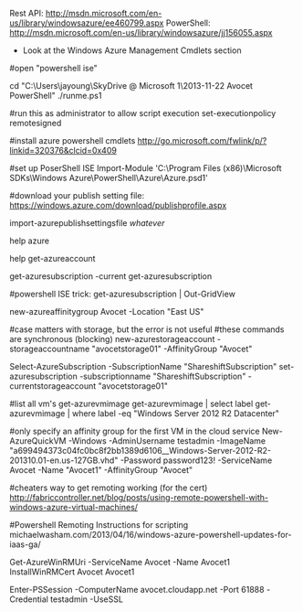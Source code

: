Rest API: http://msdn.microsoft.com/en-us/library/windowsazure/ee460799.aspx
PowerShell: http://msdn.microsoft.com/en-us/library/windowsazure/jj156055.aspx
- Look at the Windows Azure Management Cmdlets section

#open "powershell ise"

cd "C:\Users\jayoung\SkyDrive @ Microsoft 1\2013-11-22 Avocet PowerShell"
./runme.ps1

#run this as administrator to allow script execution
set-executionpolicy remotesigned

#install azure powershell cmdlets
http://go.microsoft.com/fwlink/p/?linkid=320376&clcid=0x409

#set up PoserShell ISE
Import-Module 'C:\Program Files (x86)\Microsoft SDKs\Windows Azure\PowerShell\Azure\Azure.psd1'

#download your publish setting file:
https://windows.azure.com/download/publishprofile.aspx

import-azurepublishsettingsfile *whatever*

help azure

help get-azureaccount

get-azuresubscription -current
get-azuresubscription

#powershell ISE trick:
get-azuresubscription | Out-GridView

new-azureaffinitygroup Avocet -Location "East US"

#case matters with storage, but the error is not useful
#these commands are synchronous (blocking)
new-azurestorageaccount -storageaccountname "avocetstorage01" -AffinityGroup "Avocet"

Select-AzureSubscription -SubscriptionName "ShareshiftSubscription"
set-azuresubscription -subscriptionname "ShareshiftSubscription" -currentstorageaccount "avocetstorage01"

#list all vm's
get-azurevmimage
get-azurevmimage | select label
get-azurevmimage | where label -eq "Windows Server 2012 R2 Datacenter"

#only specify an affinity group for the first VM in the cloud service
New-AzureQuickVM -Windows -AdminUsername testadmin -ImageName "a699494373c04fc0bc8f2bb1389d6106__Windows-Server-2012-R2-201310.01-en.us-127GB.vhd" -Password password123! -ServiceName Avocet -Name "Avocet1" -AffinityGroup "Avocet"

#cheaters way to get remoting working (for the cert)
http://fabriccontroller.net/blog/posts/using-remote-powershell-with-windows-azure-virtual-machines/

#Powershell Remoting Instructions for scripting
michaelwasham.com/2013/04/16/windows-azure-powershell-updates-for-iaas-ga/

Get-AzureWinRMUri -ServiceName Avocet -Name Avocet1
InstallWinRMCert Avocet Avocet1

Enter-PSSession -ComputerName avocet.cloudapp.net -Port 61888 -Credential testadmin -UseSSL